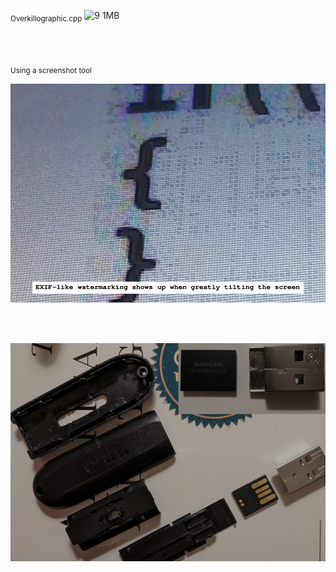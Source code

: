 <sub>Overkillographic.cpp</sub>
![9 1MB](https://user-images.githubusercontent.com/75550631/228114557-75d1867a-eae0-45a6-885d-379e320eac5d.gif)

<br>
<br>

<sub>Using a screenshot tool</sub>
<p align="center">
  <img src="https://raw.githubusercontent.com/compromise-evident/WhatNot/main/Other/Sus_screenshot.png">
</p>

<br>
<br>

<p align="center">
  <img src="https://raw.githubusercontent.com/compromise-evident/WhatNot/main/Other/USB_drive.png">
</p>
